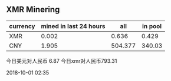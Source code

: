 ## XMR Minering

|currency|mined in last 24 hours|all|in pool|
|---|---|---|---|
|XMR|0.002|0.636|0.429|
|CNY|1.905|504.377|340.03|

今日美元对人民币 6.87	今日xmr对人民币793.31


2018-10-01 02:35